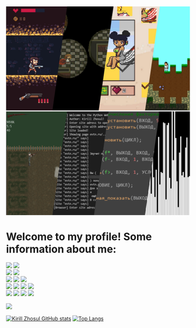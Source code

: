 
![Banner](banner.jpg)
![Banner](banner2.png)

# Welcome to my profile! Some information about me:

<div>
  <img src="https://img.shields.io/badge/Name:-inactive">
  <img src="https://img.shields.io/badge/Kirill-blue"> 
</div>
<div>
  <img src="https://img.shields.io/badge/Working as:-inactive">
  <img src="https://img.shields.io/badge/Game Developer-blue"> 
</div>
<div>
  <img src="https://img.shields.io/badge/Stack:-inactive">
  <img src="https://img.shields.io/badge/Python-1%20Year-orange?logo=python"> <img src="https://img.shields.io/badge/GML-5%20Years-green?">
</div>
<div>
  <img src="https://img.shields.io/badge/Intersted%20in:-inactive">
  <img src="https://img.shields.io/badge/System%20Administrating-red?logo=linux"> 
  <img src="https://img.shields.io/badge/Programming-red?logo=python"> 
  <img src="https://img.shields.io/badge/Gamedev-red?logo=gamejolt">
</div>
<div>
  <img src="https://img.shields.io/badge/Contacts:-inactive">
  <a href=https://vk.com/kirillzhosul><img src="https://img.shields.io/badge/VKontakte-blue?logo=vk"></a>
  <a href=https://t.me/kirillzhosull><img src="https://img.shields.io/badge/Telegram-blue?logo=telegram"></a>
  <a href=mailto:kodengprivate@gmail.com><img src="https://img.shields.io/badge/Mail-blue?logo=gmail"></a>
</div>

<br>
<img src="https://img.shields.io/badge/Making%20something%20useless%20is%20better%20than%20doing%20nothing%20at%20all!-inactive">

[![Kirill Zhosul GitHub stats](https://github-readme-stats.vercel.app/api?username=kirillzhosul&count_private=true&show_icons=true)](https://github.com/anuraghazra/github-readme-stats)
[![Top Langs](https://github-readme-stats.vercel.app/api/top-langs/?username=kirillzhosul&layout=compact)](https://github.com/anuraghazra/github-readme-stats)
